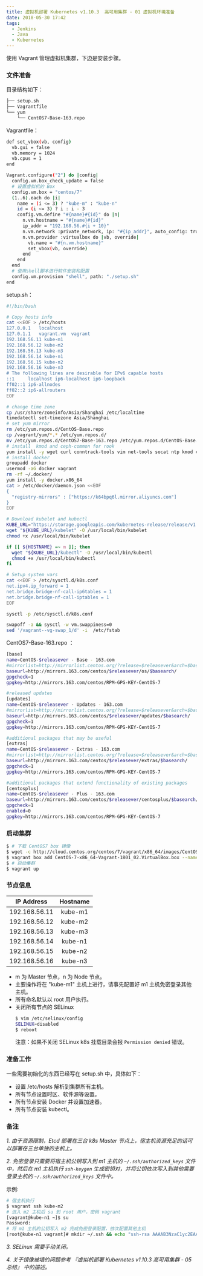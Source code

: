 ```yaml
---
title: 虚拟机部署 Kubernetes v1.10.3  高可用集群 - 01 虚拟机环境准备
date: 2018-05-30 17:42
tags: 
  - Jenkins
  - Java
  - Kubernetes
---
```

使用 Vagrant 管理虚拟机集群，下边是安装步骤。

### 文件准备

目录结构如下：

```bash
├── setup.sh
├── Vagrantfile
└── yum
    └── CentOS7-Base-163.repo
```

Vagrantfile：

```bash
def set_vbox(vb, config)
  vb.gui = false
  vb.memory = 1024
  vb.cpus = 1
end

Vagrant.configure("2") do |config|
  config.vm.box_check_update = false
  # 设置虚拟机的 Box
  config.vm.box = "centos/7"
  (1..6).each do |i|
    name = (i <= 3) ? "kube-m" : "kube-n"
    id = (i <= 3) ? i : i - 3
    config.vm.define "#{name}#{id}" do |n|
      n.vm.hostname = "#{name}#{id}"
      ip_addr = "192.168.56.#{i + 10}"
      n.vm.network :private_network, ip: "#{ip_addr}", auto_config: true
      n.vm.provider :virtualbox do |vb, override|
        vb.name = "#{n.vm.hostname}"
        set_vbox(vb, override)
      end
    end
  end
  # 使用shell脚本进行软件安装和配置
  config.vm.provision "shell", path: "./setup.sh"
end
```

setup.sh：

```bash
#!/bin/bash

# Copy hosts info
cat <<EOF > /etc/hosts
127.0.0.1	localhost
127.0.1.1	vagrant.vm	vagrant
192.168.56.11 kube-m1
192.168.56.12 kube-m2
192.168.56.13 kube-m3
192.168.56.14 kube-n1
192.168.56.15 kube-n2
192.168.56.16 kube-n3
# The following lines are desirable for IPv6 capable hosts
::1     localhost ip6-localhost ip6-loopback
ff02::1 ip6-allnodes
ff02::2 ip6-allrouters
EOF

# change time zone
cp /usr/share/zoneinfo/Asia/Shanghai /etc/localtime
timedatectl set-timezone Asia/Shanghai
# set yum mirror
rm /etc/yum.repos.d/CentOS-Base.repo
cp /vagrant/yum/*.* /etc/yum.repos.d/
mv /etc/yum.repos.d/CentOS7-Base-163.repo /etc/yum.repos.d/CentOS-Base.repo
# install  kmod and ceph-common for rook
yum install -y wget curl conntrack-tools vim net-tools socat ntp kmod ceph-common
# install docker
groupadd docker
usermod -aG docker vagrant
rm -rf ~/.docker/
yum install -y docker.x86_64
cat > /etc/docker/daemon.json <<EOF
{
  "registry-mirrors" : ["https://k64bpq6l.mirror.aliyuncs.com"]
}
EOF

# Download kubelet and kubectl
KUBE_URL="https://storage.googleapis.com/kubernetes-release/release/v1.10.3/bin/linux/amd64"
wget "${KUBE_URL}/kubelet" -O /usr/local/bin/kubelet
chmod +x /usr/local/bin/kubelet

if [[ ${HOSTNAME} =~ m ]]; then
  wget "${KUBE_URL}/kubectl" -O /usr/local/bin/kubectl
  chmod +x /usr/local/bin/kubectl
fi

# Setup system vars
cat <<EOF > /etc/sysctl.d/k8s.conf
net.ipv4.ip_forward = 1
net.bridge.bridge-nf-call-ip6tables = 1
net.bridge.bridge-nf-call-iptables = 1
EOF

sysctl -p /etc/sysctl.d/k8s.conf

swapoff -a && sysctl -w vm.swappiness=0
sed '/vagrant--vg-swap_1/d' -i  /etc/fstab
```

CentOS7-Base-163.repo ：

```bash
[base]
name=CentOS-$releasever - Base - 163.com
#mirrorlist=http://mirrorlist.centos.org/?release=$releasever&arch=$basearch&repo=os
baseurl=http://mirrors.163.com/centos/$releasever/os/$basearch/
gpgcheck=1
gpgkey=http://mirrors.163.com/centos/RPM-GPG-KEY-CentOS-7

#released updates
[updates]
name=CentOS-$releasever - Updates - 163.com
#mirrorlist=http://mirrorlist.centos.org/?release=$releasever&arch=$basearch&repo=updates
baseurl=http://mirrors.163.com/centos/$releasever/updates/$basearch/
gpgcheck=1
gpgkey=http://mirrors.163.com/centos/RPM-GPG-KEY-CentOS-7

#additional packages that may be useful
[extras]
name=CentOS-$releasever - Extras - 163.com
#mirrorlist=http://mirrorlist.centos.org/?release=$releasever&arch=$basearch&repo=extras
baseurl=http://mirrors.163.com/centos/$releasever/extras/$basearch/
gpgcheck=1
gpgkey=http://mirrors.163.com/centos/RPM-GPG-KEY-CentOS-7

#additional packages that extend functionality of existing packages
[centosplus]
name=CentOS-$releasever - Plus - 163.com
baseurl=http://mirrors.163.com/centos/$releasever/centosplus/$basearch/
gpgcheck=1
enabled=0
gpgkey=http://mirrors.163.com/centos/RPM-GPG-KEY-CentOS-7
```


### 启动集群

```bash
$ # 下载 CentOS7 box 镜像
$ wget -c http://cloud.centos.org/centos/7/vagrant/x86_64/images/CentOS-7-x86_64-Vagrant-1801_02.VirtualBox.box
$ vagrant box add CentOS-7-x86_64-Vagrant-1801_02.VirtualBox.box --name centos/7
$ # 启动集群
$ vagrant up
```

### 节点信息

| IP Address    | Hostname |
| ------------- | :------: |
| 192.168.56.11 | kube-m1  |
| 192.168.56.12 | kube-m2  |
| 192.168.56.13 | kube-m3  |
| 192.168.56.14 | kube-n1  |
| 192.168.56.15 | kube-n2  |
| 192.168.56.16 | kube-n3  |

- m 为 Master 节点，n 为 Node 节点。
- 主要操作将在 "kube-m1" 主机上进行，请事先配置好 m1 主机免密登录其他主机。
- 所有命名默认以 root 用户执行。
- 关闭所有节点的 SELinux 
    ```bash
    $ vim /etc/selinux/config
    SELINUX=disabled
    $ reboot
    ```
    注意：如果不关闭 SELinux k8s 挂载目录会报 `Permission denied` 错误。

### 准备工作

一些需要初始化的东西已经写在 setup.sh 中，具体如下：

- 设置 /etc/hosts 解析到集群所有主机。
- 所有节点设置时区、软件源等设置。
- 所有节点安装 Docker 并设置加速器。
- 所有节点安装 kubectl。

### 备注

*1. 由于资源限制，Etcd 部署在三台 k8s Master 节点上，宿主机资源充足的话可以部署在三台单独的主机上。*

*2. 免密登录只需要将宿主机公钥写入到 m1 主机的 `~/.ssh/authorized_keys` 文件中，然后在 m1 主机执行 `ssh-keygen` 生成密钥对，并将公钥依次写入到其他需要登录主机的 `~/.ssh/authorized_keys` 文件中。*

示例: 

```bash
# 宿主机执行
$ vagrant ssh kube-m2
# 进入 m2 主机后 su 到 root 用户，密码 vagrant
[vagrant@kube-n1 ~]$ su
Password:
# 将 m1 主机的公钥写入 m2 完成免密登录配置，依次配置其他主机
[root@kube-n1 vagrant]# mkdir ~/.ssh && echo "ssh-rsa AAAAB3NzaC1yc2EAAAADAQABAAABAQDNEj6obDW/eERX04E22ucDGwUTQ6C8DSL1Dqun/7VuQJei6lzdWBBDKy6AJEPh/w51Po9vlqZCiso1+N/vwLzakSHqYh685L2tsXTpQza16N624sP7lt201TwUlKJ9tlQRzahtX833PCtvSSwv8T7EsZVwUN4zz7eA+To+hPzzVEBlU/wMgoHMWlGLG/dNGqUl3mJeBFJ7NRbC1ePzZYXUxhyFY9N36GcOoI+cJXroApecKMK5fSZbXyYDFRZ8Mf7EMkRQkXx5BasGRTAzKBkJ1OW2JBP17VdJqmJKOBHDnetwyH0zcS5C6/vWgiJspiJJu9Cw2I5/aZ6uij3g0tW9 root@kube-m1" >> ~/.ssh/authorized_keys
```

*3. SELinux 需要手动关闭。*

*4. 关于镜像被墙的问题参考 『虚拟机部署 Kubernetes v1.10.3 高可用集群 - 05 总结』 中的描述。*